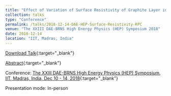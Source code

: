 ```yaml
---
title: "Effect of Variation of Surface Resistivity of Graphite Layer in RPC"
collection: talks
type: "Conference"
permalink: /talks/2018-12-14-DAE-HEP-Surface-Resistivity-RPC
venue: "The XXIII DAE-BRNS High Energy Physics (HEP) Symposium 2018"
date: 2018-12-14
location: "IIT, Madras, India"
---
```


[Download Talk](https://indico.cern.ch/event/775317/contributions/3253383/attachments/1774071/2883875/DAE_PPT_Anil-Kumar.pdf){:target="_blank"}

[Abstract](http://anilak41.github.io/files/posters/2020/DAE_HEP_Symposium_Abstract_RPC_Resistivity_Anil_Kumar.pdf){:target="_blank"}

Conference: [The XXIII DAE-BRNS High Energy Physics (HEP) Symposium, IIT, Madras, India, Dec 10 - 14, 2018](https://indico.cern.ch/event/775317/){:target="_blank"}

Presentation mode: In-person

